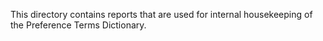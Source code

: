 This directory contains reports that are used for internal housekeeping of the Preference Terms Dictionary.
